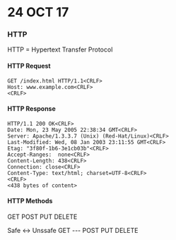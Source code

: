 # 24 OCT 17
### HTTP
HTTP = Hypertext Transfer Protocol

#### HTTP Request
```
GET /index.html HTTP/1.1<CRLF>
Host: www.example.com<CRLF>
<CRLF>
```

#### HTTP Response
```
HTTP/1.1 200 OK<CRLF>
Date: Mon, 23 May 2005 22:38:34 GMT<CRLF>
Server: Apache/1.3.3.7 (Unix) (Red-Hat/Linux)<CRLF>
Last-Modified: Wed, 08 Jan 2003 23:11:55 GMT<CRLF>
Etag: "3f80f-1b6-3e1cb03b"<CRLF>
Accept-Ranges:  none<CRLF>
Content-Length: 438<CRLF>
Connection: close<CRLF>
Content-Type: text/html; charset=UTF-8<CRLF>
<CRLF>
<438 bytes of content>
```

#### HTTP Methods
GET
POST
PUT
DELETE

Safe <-> Unssafe
GET  --- POST PUT DELETE
